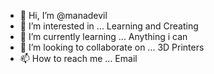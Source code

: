 - 👋 Hi, I’m @manadevil
- 👀 I’m interested in ... Learning and Creating  
- 🌱 I’m currently learning ... Anything i can
- 💞️ I’m looking to collaborate on ... 3D Printers
- 📫 How to reach me ... Email

<!---
manadevil/manadevil is a ✨ special ✨ repository because its `README.md` (this file) appears on your GitHub profile.
You can click the Preview link to take a look at your changes.
--->
